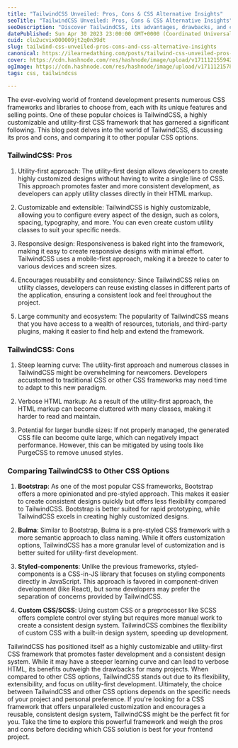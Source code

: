 ```yaml
---
title: "TailwindCSS Unveiled: Pros, Cons & CSS Alternative Insights"
seoTitle: "TailwindCSS Unveiled: Pros, Cons & CSS Alternative Insights"
seoDescription: "Discover TailwindCSS, its advantages, drawbacks, and comparisons with other popular CSS options like Bootstrap and Bulma."
datePublished: Sun Apr 30 2023 23:00:00 GMT+0000 (Coordinated Universal Time)
cuid: clu2ucvix000009jt2q0n39dt
slug: tailwind-css-unveiled-pros-cons-and-css-alternative-insights
canonical: https://ilearnedathing.com/posts/tailwind-css-unveiled-pros-cons-and-css-alternative-insights
cover: https://cdn.hashnode.com/res/hashnode/image/upload/v1711121559426/bb18442c-7589-4506-8e06-2d759425c045.webp
ogImage: https://cdn.hashnode.com/res/hashnode/image/upload/v1711121578178/e8f9bfc1-b4c3-4c4a-9214-2c72965c7e40.webp
tags: css, tailwindcss

---
```


The ever-evolving world of frontend development presents numerous CSS frameworks and libraries to choose from, each with its unique features and selling points. One of these popular choices is TailwindCSS, a highly customizable and utility-first CSS framework that has garnered a significant following. This blog post delves into the world of TailwindCSS, discussing its pros and cons, and comparing it to other popular CSS options.

### TailwindCSS: Pros

1. Utility-first approach: The utility-first design allows developers to create highly customized designs without having to write a single line of CSS. This approach promotes faster and more consistent development, as developers can apply utility classes directly in their HTML markup.

2. Customizable and extensible: TailwindCSS is highly customizable, allowing you to configure every aspect of the design, such as colors, spacing, typography, and more. You can even create custom utility classes to suit your specific needs.

3. Responsive design: Responsiveness is baked right into the framework, making it easy to create responsive designs with minimal effort. TailwindCSS uses a mobile-first approach, making it a breeze to cater to various devices and screen sizes.

4. Encourages reusability and consistency: Since TailwindCSS relies on utility classes, developers can reuse existing classes in different parts of the application, ensuring a consistent look and feel throughout the project.

5. Large community and ecosystem: The popularity of TailwindCSS means that you have access to a wealth of resources, tutorials, and third-party plugins, making it easier to find help and extend the framework.

### TailwindCSS: Cons

1. Steep learning curve: The utility-first approach and numerous classes in TailwindCSS might be overwhelming for newcomers. Developers accustomed to traditional CSS or other CSS frameworks may need time to adapt to this new paradigm.

2. Verbose HTML markup: As a result of the utility-first approach, the HTML markup can become cluttered with many classes, making it harder to read and maintain.

3. Potential for larger bundle sizes: If not properly managed, the generated CSS file can become quite large, which can negatively impact performance. However, this can be mitigated by using tools like PurgeCSS to remove unused styles.

### Comparing TailwindCSS to Other CSS Options

1. **Bootstrap**: As one of the most popular CSS frameworks, Bootstrap offers a more opinionated and pre-styled approach. This makes it easier to create consistent designs quickly but offers less flexibility compared to TailwindCSS. Bootstrap is better suited for rapid prototyping, while TailwindCSS excels in creating highly customized designs.

2. **Bulma**: Similar to Bootstrap, Bulma is a pre-styled CSS framework with a more semantic approach to class naming. While it offers customization options, TailwindCSS has a more granular level of customization and is better suited for utility-first development.

3. **Styled-components**: Unlike the previous frameworks, styled-components is a CSS-in-JS library that focuses on styling components directly in JavaScript. This approach is favored in component-driven development (like React), but some developers may prefer the separation of concerns provided by TailwindCSS.

4. **Custom CSS/SCSS**: Using custom CSS or a preprocessor like SCSS offers complete control over styling but requires more manual work to create a consistent design system. TailwindCSS combines the flexibility of custom CSS with a built-in design system, speeding up development.


TailwindCSS has positioned itself as a highly customizable and utility-first CSS framework that promotes faster development and a consistent design system. While it may have a steeper learning curve and can lead to verbose HTML, its benefits outweigh the drawbacks for many projects. When compared to other CSS options, TailwindCSS stands out due to its flexibility, extensibility, and focus on utility-first development. Ultimately, the choice between TailwindCSS and other CSS options depends on the specific needs of your project and personal preference. If you're looking for a CSS framework that offers unparalleled customization and encourages a reusable, consistent design system, TailwindCSS might be the perfect fit for you. Take the time to explore this powerful framework and weigh the pros and cons before deciding which CSS solution is best for your frontend project.